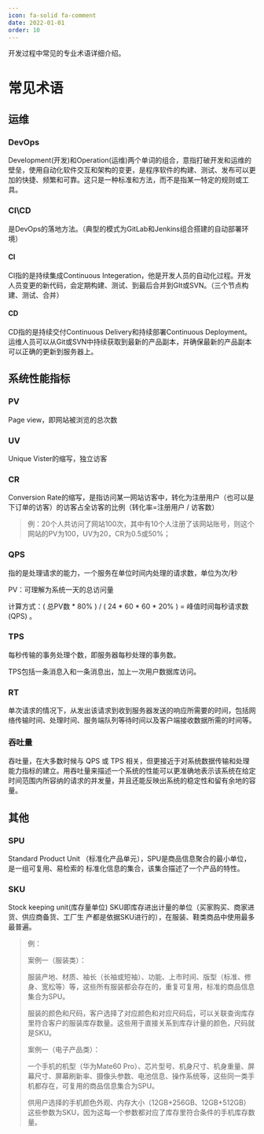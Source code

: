 ```yaml
---
icon: fa-solid fa-comment
date: 2022-01-01
order: 10
---
```


开发过程中常见的专业术语详细介绍。

<!-- more -->

# 常见术语

## 运维

### DevOps

Development(开发)和Operation(运维)两个单词的组合，意指打破开发和运维的壁垒，使用自动化软件交互和架构的变更，是程序软件的构建、测试、发布可以更加的快捷、频繁和可靠。这只是一种标准和方法，而不是指某一特定的规则或工具。

### CI\CD

是DevOps的落地方法。（典型的模式为GitLab和Jenkins组合搭建的自动部署环境）

#### CI

CI指的是持续集成Continuous Integeration，他是开发人员的自动化过程。开发人员变更的新代码，会定期构建、测试、到最后合并到GIt或SVN。（三个节点构建、测试、合并）

#### CD

CD指的是持续交付Continuous Delivery和持续部署Continuous Deployment。运维人员可以从Git或SVN中持续获取到最新的产品副本，并确保最新的产品副本可以正确的更新到服务器上。



## 系统性能指标

### PV

Page view，即网站被浏览的总次数 

### UV

 Unique Vister的缩写，独立访客

### CR

 Conversion Rate的缩写，是指访问某一网站访客中，转化为注册用户（也可以是下订单的访客）的访客占全访客的比例（转化率=注册用户 / 访客数）

> 例：20个人共访问了网站100次，其中有10个人注册了该网站账号，则这个网站的PV为100，UV为20，CR为0.5或50%；

### QPS 

指的是处理请求的能力，一个服务在单位时间内处理的请求数，单位为次/秒

PV：可理解为系统一天的总访问量

计算方式：( 总PV数 * 80% ) / ( 24 * 60 * 60 * 20% ) = 峰值时间每秒请求数(QPS) 。

### TPS

每秒传输的事务处理个数，即服务器每秒处理的事务数。

TPS包括一条消息入和一条消息出，加上一次用户数据库访问。

### RT 

单次请求的情况下，从发出该请求到收到服务器发送的响应所需要的时间，包括网络传输时间、处理时间、服务端队列等待时间以及客户端接收数据所需的时间等。

### 吞吐量

吞吐量，在大多数时候与 QPS 或 TPS 相关，但更接近于对系统数据传输和处理能力指标的建立。用吞吐量来描述一个系统的性能可以更准确地表示该系统在给定时间范围内所容纳的请求的并发量，并且还能反映出系统的稳定性和留有余地的容量。



## 其他

### SPU

 Standard Product Unit （标准化产品单元），SPU是商品信息聚合的最小单位，是一组可复用、易检索的 标准化信息的集合，该集合描述了一个产品的特性。

### SKU

 Stock keeping unit(库存量单位) SKU即库存进出计量的单位（买家购买、商家进货、供应商备货、工厂生
产都是依据SKU进行的），在服装、鞋类商品中使用最多最普遍。

> 例：
>
> 案例一（服装类）：
>
> 服装产地、材质、袖长（长袖或短袖）、功能、上市时间、版型（标准、修身、宽松等）等，这些所有服装都会存在的，重复可复用，标准的商品信息集合为SPU。
>
> 服装的颜色和尺码，客户选择了对应颜色和对应尺码后，可以关联查询库存里符合客户的服装库存数量。这些用于直接关系到库存计量的颜色，尺码就是SKU。
>
> 
>
> 案例一（电子产品类）：
>
> 一个手机的机型（华为Mate60 Pro）、芯片型号、机身尺寸、机身重量、屏幕尺寸、屏幕刷新率、摄像头参数、电池信息、操作系统等，这些同一类手机都存在，可复用的商品信息集合为SPU。
>
> 供用户选择的手机颜色外观、内存大小（12GB+256GB、12GB+512GB）这些参数为SKU，因为这每一个参数都对应了库存里符合条件的手机库存数量。

